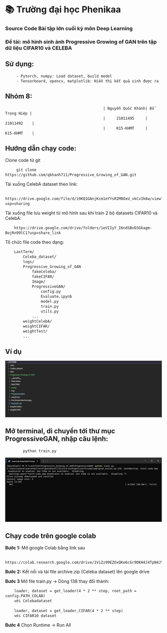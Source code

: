 # 📚 Trường đại học Phenikaa


### Source Code Bài tập lớn cuối kỳ môn Deep Learning
### Đề tài: mô hình sinh ảnh Progressive Growing of GAN trên tập dữ liệu CIFAR10 và CELEBA 

## Sử dụng: 

         - Pytorch, numpy: Load dataset, build model
         - Tensorboard, opencv, matplotlib: Hiển thị kết quả sinh được ra 

## Nhóm 8: 

                                                | Nguyễn Quốc Khánh| Đỗ Trọng Hiệp |
                                                |     21011495     |   21011492    |  
                                                |     K15-KHMT     |   K15-KHMT    |

## Hướng dẫn chạy code:

Clone code từ git

         git clone https://github.com/qkhanh711/Progressive_Growing_of_GAN.git

Tải xuống CelebA dataset theo link:

        https://drive.google.com/file/d/19KQ1GAnjKcm1eYYsR2M0OxU_vkCvIk6w/view?usp=sharing

Tải xuống file lưu weight từ mô hình sau khi train 2 bộ datasets CIFAR10 và CelebA:

        https://drive.google.com/drive/folders/1eVIIyY_I6ndSBvD3Gkagm-BojRn99lC1?usp=share_link

Tổ chức file code theo dạng:

        LastTerm/
            Celeba_dataset/
            logs/
            Progressive_Growing_of_GAN
                fakeCeleba/
                fakeCIFAR/
                Image/
                ProgressiveGAN/
                    config.py
                    Evaluate.ipynb
                    model.py
                    train.py
                    utils.py
                ...
            weightCelebA/
            weightCIFAR/
            weightTest/
            ...

## Ví dụ

![](Image/organ.png)

## Mở terminal, di chuyển tới thư mục ProgressiveGAN, nhập câu lệnh:

            python train.py

![](Image/train.png)

## Chạy code trên google colab

**Bước 1:** Mở google Colab bằng link sau

         https://colab.research.google.com/drive/1ViZz99EZOxQKe6cGr9OKH4J4TpN4JYX0#scrollTo=K8RsXNYeCdg4

**Bước 2:** Kết nối và tải file archive.zip (Celeba dataset) lên google drive

**Bước 3** Mở file train.py -> Dòng 138  thay đổi thành:

        loader, dataset = get_loader(4 * 2 ** step, root_path = config.PATH_COLAB)
        với Celebadataset

        loader, dataset = get_loader_CIFAR(4 * 2 ** step)
        với CIFAR10 dataset

**Bước 4** Chọn Runtime -> Run All


